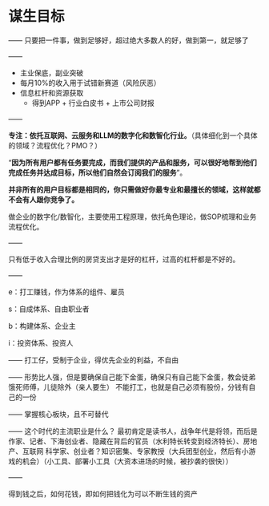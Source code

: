 # 谋生目标

——
只要把一件事，做到足够好，超过绝大多数人的好，做到第一，就足够了

——

- 主业保底，副业突破
- 每月10%的收入用于试错新赛道（风险厌恶）
- 信息杠杆和资源获取
  - 得到APP + 行业白皮书 + 上市公司财报

——

**专注：依托互联网、云服务和LLM的数字化和数智化行业。**（具体细化到一个具体的领域？流程优化？PMO？）

“**因为所有用户都有任务要完成，而我们提供的产品和服务，可以很好地帮到他们完成任务并达成目标，所以他们自然会订阅我们的服务**”。

**并非所有的用户目标都是相同的，你只需做好你最专业和最擅长的领域，这样就都不会有人跟你竞争了。**

做企业的数字化/数智化，主要使用工程原理，依托角色理论，做SOP梳理和业务流程优化。

——

只有低于收入合理比例的房贷支出才是好的杠杆，过高的杠杆都是不好的。

——

e：打工赚钱，作为体系的组件、雇员

s：自成体系、自由职业者

b：构建体系、企业主

i：投资体系、投资人

——
打工仔，受制于企业，得优先企业的利益，不自由

——
形势比人强，但是要确保自己能下金蛋，确保只有自己能下金蛋，教会徒弟饿死师傅，儿徒除外（亲人要生）
不能打工，也就是自己必须有股份，分钱有自己的一份

——
掌握核心板块，且不可替代

——
这个时代的主流职业是什么？
最初肯定是读书人，战争年代是将领，而后是作家、记者、下海创业者、隐藏在背后的官员（水利特长转变到经济特长）、房地产、互联网
科学家、创业者？知识密集、专家教授（大兵团型创业，然后有小游戏的机会）（小工具、部署小工具（大资本进场的时候，被抄袭的很快））

——

得到钱之后，如何花钱，即如何把钱化为可以不断生钱的资产